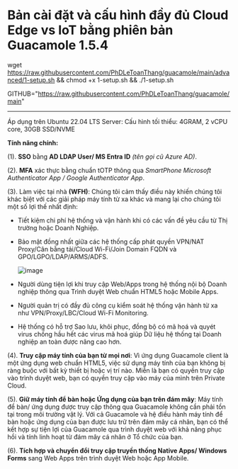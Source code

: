 # Bản cài đặt và cấu hình đầy đủ Cloud Edge vs IoT bằng phiên bản Guacamole 1.5.4

wget https://raw.githubusercontent.com/PhDLeToanThang/guacamole/main/advanced/1-setup.sh && chmod +x 1-setup.sh && ./1-setup.sh

GITHUB="https://raw.githubusercontent.com/PhDLeToanThang/guacamole/main"

---
Áp dụng trên Ubuntu 22.04 LTS Server: Cấu hình tối thiểu: 4GRAM, 2 vCPU core, 30GB SSD/NVME

**Tính năng chính:**

(1). **SSO** bằng **AD LDAP User/ MS Entra ID** _(tên gọi cũ Azure AD)_.

(2). **MFA** xác thực bằng chuẩn tOTP thông qua _SmartPhone Microsoft Authenticator App / Google Authenticator App_.

(3). Làm việc tại nhà **(WFH)**: Chúng tôi cảm thấy điều này khiến chúng tôi khác biệt với các giải pháp máy tính từ xa khác và mang lại cho chúng tôi một số lợi thế nhất định:
- Tiết kiệm chi phí hệ thống và vận hành khi có các vấn đề yêu cầu từ Thị trường hoặc Doanh Nghiệp.
- Bảo mật đồng nhất giữa các hệ thống cấp phát quyền VPN/NAT Proxy/Cân bằng tải/Cloud Wi-Fi/Join Domain FQDN và GPO/LGPO/LDAP/ARMS/ADFS.
  
  ![image](https://github.com/PhDLeToanThang/guacamole/assets/106635733/5f7c2c95-2e9b-427e-b21e-e5e7c4d5260c)

- Người dùng tiện lợi khi truy cập Web/Apps trong hệ thống nội bộ Doanh nghiệp thông qua Trình duyệt Web chuẩn HTML5 hoặc Mobile Apps.
- Người quản trị có đầy đủ công cụ kiểm soát hệ thống vận hành từ xa như VPN/Proxy/LBC/Cloud Wi-Fi Monitoring.
- Hệ thống có hỗ trợ Sao lưu, khôi phục, đồng bộ có mã hoá và quyét virus chống hầu hết các virus mã hoá giúp Dữ liệu hệ thống tại Doanh nghiệp an toàn được nâng cao hơn.

(4). **Truy cập máy tính của bạn từ mọi nơi**: Vì ứng dụng Guacamole client là một ứng dụng web chuẩn HTML5, việc sử dụng máy tính của bạn không bị ràng buộc với bất kỳ thiết bị hoặc vị trí nào. 
Miễn là bạn có quyền truy cập vào trình duyệt web, bạn có quyền truy cập vào máy của mình trên Private Cloud.

(5). **Giữ máy tính để bàn hoặc Ứng dụng của bạn trên đám mây**: Máy tính để bàn/ ứng dụng được truy cập thông qua Guacamole không cần phải tồn tại trong môi trường vật lý. 
Với cả Guacamole và hệ điều hành máy tính để bàn hoặc ứng dụng của bạn được lưu trữ trên đám mây cá nhân, bạn có thể kết hợp sự tiện lợi của Guacamole qua trình duyệt web với khả năng phục hồi và tính linh hoạt từ đám mây cá nhân ở Tổ chức của bạn.

(6). **Tích hợp và chuyển đổi truy cập truyền thống Native Apps/ Windows Forms** sang Web Apps trên trình duyệt Web hoặc App Mobile.
